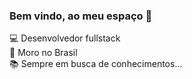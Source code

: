 ### Bem vindo, ao meu espaço 👋

💻 Desenvolvedor fullstack\
🏡 Moro no Brasil\
📚 Sempre em busca de conhecimentos...
